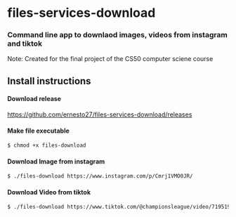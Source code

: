 # files-services-download

### Command line app to downlaod images, videos from instagram and tiktok

Note: Created for the final project of the CS50 computer sciene course

## Install instructions

#### Download release 
https://github.com/ernesto27/files-services-download/releases

#### Make file executable
```sh
$ chmod +x files-download
```
#### Download Image from instagram
```sh
$ ./files-download https://www.instagram.com/p/Cmrj1VMO0JR/
```

#### Download Video from tiktok
```sh
$ ./files-download https://www.tiktok.com/@championsleague/video/7195195134932225285?q=messi&t=1675619868413
```